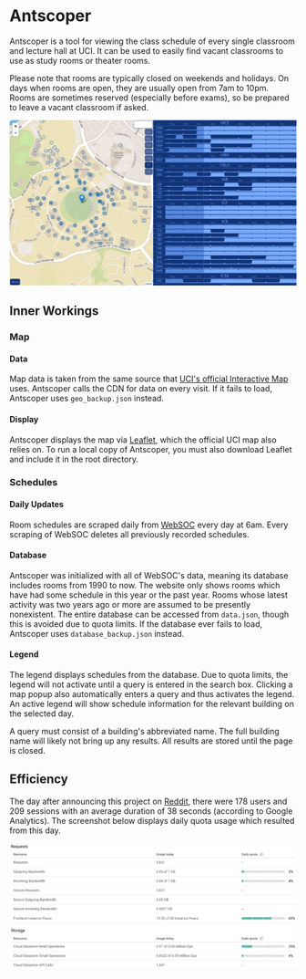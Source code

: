 # Antscoper
Antscoper is a tool for viewing the class schedule of every single classroom and lecture hall at UCI.
It can be used to easily find vacant classrooms to use as study rooms or theater rooms.

Please note that rooms are typically closed on weekends and holidays.
On days when rooms are open, they are usually open from 7am to 10pm.
Rooms are sometimes reserved (especially before exams), so be prepared to leave a vacant classroom if asked.

<img src="exclude/sample.png">

## Inner Workings
### Map
#### Data
Map data is taken from the same source that [UCI's official Interactive Map](https://map.uci.edu) uses.
Antscoper calls the CDN for data on every visit.
If it fails to load, Antscoper uses `geo_backup.json` instead.
#### Display
Antscoper displays the map via [Leaflet](https://leafletjs.com/), which the official UCI map also relies on.
To run a local copy of Antscoper, you must also download Leaflet and include it in the root directory.
### Schedules
#### Daily Updates
Room schedules are scraped daily from [WebSOC](https://www.reg.uci.edu/perl/WebSoc) every day at 6am.
Every scraping of WebSOC deletes all previously recorded schedules.
#### Database
Antscoper was initialized with all of WebSOC's data, meaning its database includes rooms from 1990 to now.
The website only shows rooms which have had some schedule in this year or the past year.
Rooms whose latest activity was two years ago or more are assumed to be presently nonexistent.
The entire database can be accessed from `data.json`, though this is avoided due to quota limits.
If the database ever fails to load, Antscoper uses `database_backup.json` instead.
#### Legend
The legend displays schedules from the database.
Due to quota limits, the legend will not activate until a query is entered in the search box.
Clicking a map popup also automatically enters a query and thus activates the legend.
An active legend will show schedule information for the relevant building on the selected day.

A query must consist of a building's abbreviated name.
The full building name will likely not bring up any results.
All results are stored until the page is closed.

## Efficiency
The day after announcing this project on [Reddit](https://redd.it/ag50qk), there were 178 users and 209 sessions with an average duration of 38 seconds (according to Google Analytics).
The screenshot below displays daily quota usage which resulted from this day.

<img src="exclude/quota.png">
